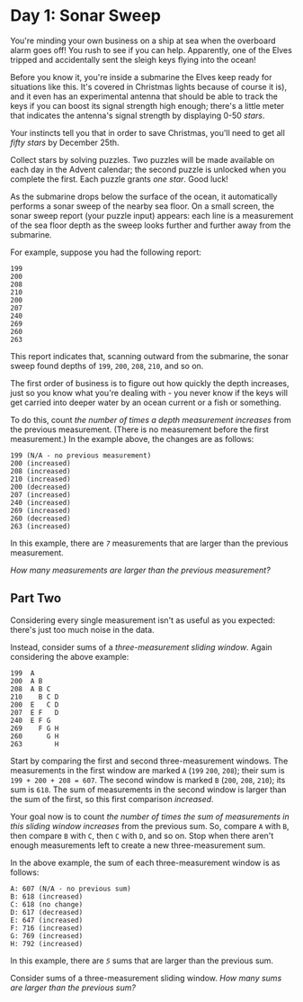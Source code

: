 # Day 1: Sonar Sweep

You're minding your own business on a ship at sea when the overboard alarm goes off! You rush to see if you can help. Apparently,
one of the Elves tripped and accidentally sent the sleigh keys flying into the ocean!

Before you know it, you're inside a submarine the Elves keep ready for situations like this. It's covered in Christmas lights
because of course it is), and it even has an experimental antenna that should be able to track the keys if you can boost its
signal strength high enough; there's a little meter that indicates the antenna's signal strength by displaying 0-50 *stars*.

Your instincts tell you that in order to save Christmas, you'll need to get all *fifty stars* by December 25th.

Collect stars by solving puzzles. Two puzzles will be made available on each day in the Advent calendar; the second puzzle is
unlocked when you complete the first. Each puzzle grants *one star*. Good luck!

As the submarine drops below the surface of the ocean, it automatically performs a sonar sweep of the nearby sea floor. On a small
screen, the sonar sweep report (your puzzle input) appears: each line is a measurement of the sea floor depth as the sweep looks
further and further away from the submarine.

For example, suppose you had the following report:

```
199
200
208
210
200
207
240
269
260
263
```

This report indicates that, scanning outward from the submarine, the sonar sweep found depths of `199`, `200`, `208`, `210`, and
so on.

The first order of business is to figure out how quickly the depth increases, just so you know what you're dealing with - you
never know if the keys will get carried into deeper water by an ocean current or a fish or something.

To do this, count *the number of times a depth measurement increases* from the previous measurement. (There is no measurement
before the first measurement.) In the example above, the changes are as follows:

```
199 (N/A - no previous measurement)
200 (increased)
208 (increased)
210 (increased)
200 (decreased)
207 (increased)
240 (increased)
269 (increased)
260 (decreased)
263 (increased)
```

In this example, there are *`7`* measurements that are larger than the previous measurement.

*How many measurements are larger than the previous measurement?*

## Part Two

Considering every single measurement isn't as useful as you expected: there's just too much noise in the data.

Instead, consider sums of a *three-measurement sliding window*. Again considering the above example:

```
199  A      
200  A B    
208  A B C  
210    B C D
200  E   C D
207  E F   D
240  E F G  
269    F G H
260      G H
263        H
```

Start by comparing the first and second three-measurement windows. The measurements in the first window are marked `A` (`199`
`200`, `208`); their sum is `199 + 200 + 208 = 607`. The second window is marked `B` (`200`, `208`, `210`); its sum is `618`. The
sum of measurements in the second window is larger than the sum of the first, so this first comparison *increased*.

Your goal now is to count *the number of times the sum of measurements in this sliding window increases* from the previous sum.
So, compare `A` with `B`, then compare `B` with `C`, then `C` with `D`, and so on. Stop when there aren't enough measurements left
to create a new three-measurement sum.

In the above example, the sum of each three-measurement window is as follows:

```
A: 607 (N/A - no previous sum)
B: 618 (increased)
C: 618 (no change)
D: 617 (decreased)
E: 647 (increased)
F: 716 (increased)
G: 769 (increased)
H: 792 (increased)
```

In this example, there are *`5`* sums that are larger than the previous sum.

Consider sums of a three-measurement sliding window. *How many sums are larger than the previous sum?*
